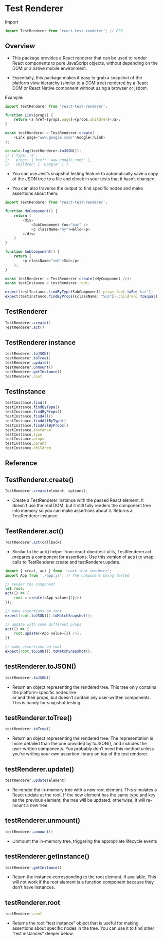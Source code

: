 # Test Renderer

Import

```ts
import TestRenderer from 'react-test-renderer'; // ES6
```

## Overview

* This package provides a React renderer that can be used to render React components to pure JavaScript objects, without depending on the DOM or a native mobile environment.

* Essentially, this package makes it easy to grab a snapshot of the platform view hierarchy (similar to a DOM tree) rendered by a React DOM or React Native component without using a browser or jsdom.


Example:

```ts
import TestRenderer from 'react-test-renderer';

function Link(props) {
    return <a href={props.page}>{props.children}</a>;
}

const testRenderer = TestRenderer.create(
    <Link page="www.google.com/">Google</Link>
);

console.log(testRenderer.toJSON());
// { type: 'a',
//   props: { href: 'www.google.com/' },
//   children: [ 'Google' ] }
```

* You can use Jest’s snapshot testing feature to automatically save a copy of the JSON tree to a file and check in your tests that it hasn’t changed.

* You can also traverse the output to find specific nodes and make assertions about them.

```ts
import TestRenderer from 'react-test-renderer';

function MyComponent() {
    return (
        <div>
            <SubComponent foo="bar" />
            <p className="my">Hello</p>
        </div>
    )
}

function SubComponent() {
    return (
        <p className="sub">Sub</p>
    );
}

const testRenderer = TestRenderer.create(<MyComponent />);
const testInstance = testRenderer.root;

expect(testInstance.findByType(SubComponent).props.foo).toBe('bar');
expect(testInstance.findByProps({className: "Sub"}).children).toEqual(['Sub']);
```

## TestRenderer

```ts
TestRenderer.create()
TestRenderer.act()
```

## TestRenderer instance

```ts
testRenderer.toJSON()
testRenderer.toTree()
testRenderer.update()
testRenderer.unmount()
testRenderer.getInstance()
testRenderer.root
```

## TestInstance

```ts
testInstance.find()
testInstance.findByType()
testInstance.findByProps()
testInstance.findAll()
testInstance.findAllByType()
testInstance.findAllByProps()
testInstance.instance
testInstance.type
testInstance.props
testInstance.parent
testInstance.children
```

## Reference

## TestRenderer.create()

```ts
TestRenderer.create(element, options);
```

* Create a TestRenderer instance with the passed React element. It doesn’t use the real DOM, but it still fully renders the component tree into memory so you can make assertions about it. Returns a TestRenderer instance.

## TestRenderer.act()

```ts
TestRenderer.act(callback)
```

* Similar to the act() helper from react-dom/test-utils, TestRenderer.act prepares a component for assertions. Use this version of act() to wrap calls to TestRenderer.create and testRenderer.update.

```ts
import { creat, act } from 'react-test-renderer';
import App from './app.js'; // The component being tested

// render the component
let root;
act(() => {
    root = create(<App value={1}/>)
});

// make assertions on root
expect(root.toJSON()).toMatchSnapshot();

// update with some different props
act(() => {
    root.update(<App value={2} />);
})

// make assertions on root
expect(root.toJSON()).toMatchSnapshot();
```

## testRenderer.toJSON()

```ts
testRenderer.toJSON()
```

* Return an object representing the rendered tree. This tree only contains the platform-specific nodes like <div> or <View> and their props, but doesn’t contain any user-written components. This is handy for snapshot testing.

## testRenderer.toTree()

```ts
testRenderer.toTree()
```

* Return an object representing the rendered tree. The representation is more detailed than the one provided by toJSON(), and includes the user-written components. You probably don’t need this method unless you’re writing your own assertion library on top of the test renderer.

## testRenderer.update()

```ts
testRenderer.update(element)
```

* Re-render the in-memory tree with a new root element. This simulates a React update at the root. If the new element has the same type and key as the previous element, the tree will be updated; otherwise, it will re-mount a new tree.

## testRenderer.unmount()

```ts
testRenderer.unmount()
```

* Unmount the in-memory tree, triggering the appropriate lifecycle events

## testRenderer.getInstance()

```ts
testRenderer.getInstance()
```

* Return the instance corresponding to the root element, if available. This will not work if the root element is a function component because they don’t have instances.

## testRenderer.root

```ts
testRenderer.root
```

* Returns the root “test instance” object that is useful for making assertions about specific nodes in the tree. You can use it to find other “test instances” deeper below.

